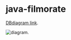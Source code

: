 # java-filmorate

[DBdiagram link](https://dbdiagram.io/d/6446b75e6b319470511ce32a).

![diagram](https://i.ibb.co/VjbhFkH/database.png).
